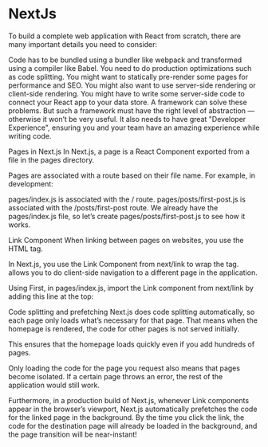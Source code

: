 # NextJs


To build a complete web application with React from scratch, there are many important details you need to consider:

Code has to be bundled using a bundler like webpack and transformed using a compiler like Babel.
You need to do production optimizations such as code splitting.
You might want to statically pre-render some pages for performance and SEO. You might also want to use server-side rendering or client-side rendering.
You might have to write some server-side code to connect your React app to your data store.
A framework can solve these problems. But such a framework must have the right level of abstraction — otherwise it won’t be very useful. It also needs to have great "Developer Experience", ensuring you and your team have an amazing experience while writing code.



Pages in Next.js
In Next.js, a page is a React Component exported from a file in the pages directory.

Pages are associated with a route based on their file name. For example, in development:

pages/index.js is associated with the / route.
pages/posts/first-post.js is associated with the /posts/first-post route.
We already have the pages/index.js file, so let’s create pages/posts/first-post.js to see how it works.


Link Component
When linking between pages on websites, you use the <a> HTML tag.

In Next.js, you use the Link Component from next/link to wrap the <a> tag. <Link> allows you to do client-side navigation to a different page in the application.

Using <Link>
First, in pages/index.js, import the Link component from next/link by adding this line at the top:


Code splitting and prefetching
Next.js does code splitting automatically, so each page only loads what’s necessary for that page. That means when the homepage is rendered, the code for other pages is not served initially.

This ensures that the homepage loads quickly even if you add hundreds of pages.

Only loading the code for the page you request also means that pages become isolated. If a certain page throws an error, the rest of the application would still work.

Furthermore, in a production build of Next.js, whenever Link components appear in the browser’s viewport, Next.js automatically prefetches the code for the linked page in the background. By the time you click the link, the code for the destination page will already be loaded in the background, and the page transition will be near-instant!




